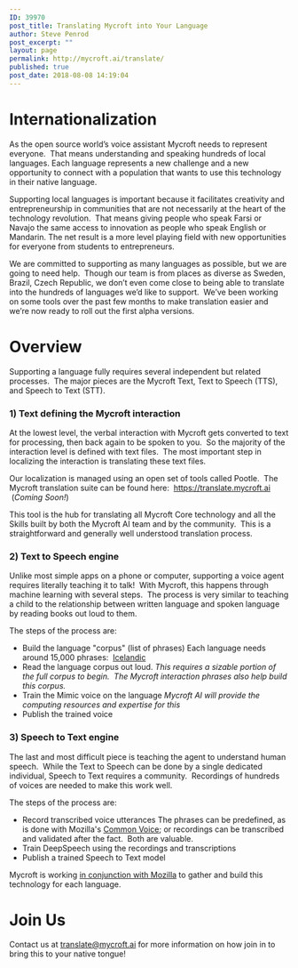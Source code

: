 ```yaml
---
ID: 39970
post_title: Translating Mycroft into Your Language
author: Steve Penrod
post_excerpt: ""
layout: page
permalink: http://mycroft.ai/translate/
published: true
post_date: 2018-08-08 14:19:04
---
```

<h1>Internationalization</h1>
<span style="font-weight: 400;">As the open source world’s voice assistant Mycroft needs to represent everyone.  That means understanding and speaking hundreds of local languages. Each language represents a new challenge and a new opportunity to connect with a population that wants to use this technology in their native language.</span>

<span style="font-weight: 400;">Supporting local languages is important because it facilitates creativity and entrepreneurship in communities that are not necessarily at the heart of the technology revolution.  That means giving people who speak Farsi or Navajo the same access to innovation as people who speak English or Mandarin. The net result is a more level playing field with new opportunities for everyone from students to entrepreneurs.</span>

<span style="font-weight: 400;">We are committed to supporting as many languages as possible, but we are going to need help.  Though our team is from places as diverse as Sweden, Brazil, Czech Republic, we don’t even come close to being able to translate into the hundreds of languages we’d like to support.  We’ve been working on some tools over the past few months to make translation easier and we’re now ready to roll out the first alpha versions.</span>
<h1>Overview</h1>
Supporting a language fully requires several independent but related processes.  The major pieces are the Mycroft Text, Text to Speech (TTS), and Speech to Text (STT).
<h3>1) Text defining the Mycroft interaction</h3>
At the lowest level, the verbal interaction with Mycroft gets converted to text for processing, then back again to be spoken to you.  So the majority of the interaction level is defined with text files.  The most important step in localizing the interaction is translating these text files.

Our localization is managed using an open set of tools called Pootle.  The Mycroft translation suite can be found here:  <a href="https://translate.mycroft.ai">https://translate.mycroft.ai </a> (<em>Coming Soon!</em>)

This tool is the hub for translating all Mycroft Core technology and all the Skills built by both the Mycroft AI team and by the community.  This is a straightforward and generally well understood translation process.
<h3>2) Text to Speech engine</h3>
Unlike most simple apps on a phone or computer, supporting a voice agent requires literally teaching it to talk!  With Mycroft, this happens through machine learning with several steps.  The process is very similar to teaching a child to the relationship between written language and spoken language by reading books out loud to them.

The steps of the process are:
<ul>
 	<li>Build the language "corpus" (list of phrases)
Each language needs around 15,000 phrases:  <a href="https://docs.google.com/spreadsheets/d/1NHLe0C8Ajk-oS22qxe81Ulj50ALCzcVnxmm1JLByiDc">Icelandic</a></li>
 	<li>Read the language corpus out loud.
<em>This requires a sizable portion of the full corpus to begin.  The Mycroft interaction phrases also help build this corpus.</em></li>
 	<li>Train the Mimic voice on the language
<em>Mycroft AI will provide the computing resources and expertise for this</em></li>
 	<li>Publish the trained voice</li>
</ul>
<h3>3) Speech to Text engine</h3>
The last and most difficult piece is teaching the agent to understand human speech.  While the Text to Speech can be done by a single dedicated individual, Speech to Text requires a community.  Recordings of hundreds of voices are needed to make this work well.

The steps of the process are:
<ul>
 	<li>Record transcribed voice utterances
The phrases can be predefined, as is done with Mozilla's <a href="https://voice.mozilla.org/">Common Voice</a>; or recordings can be transcribed and validated after the fact.  Both are valuable.</li>
 	<li>Train DeepSpeech using the recordings and transcriptions</li>
 	<li>Publish a trained Speech to Text model</li>
</ul>
Mycroft is working <a href="https://mycroft.ai/voice-mycroft-ai/">in conjunction with Mozilla</a> to gather and build this technology for each language.
<h1>Join Us</h1>
Contact us at <a href="mailto:translate@mycroft.ai">translate@mycroft.ai</a> for more information on how join in to bring this to your native tongue!

&nbsp;